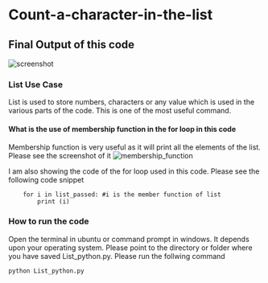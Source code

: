 # Count-a-character-in-the-list
## Final Output of this code
![screenshot](https://user-images.githubusercontent.com/3431730/43077797-276fba26-8ea6-11e8-84ae-a2fd9e368601.png)

### List Use Case
List is used to store numbers, characters or any value which is used in the various parts of the code. This is one of the most useful command.

#### What is the use of membership function in the for loop in this code
Membership function is very useful as it will print all the elements of the list. Please see the screenshot of it
![membership_function](https://user-images.githubusercontent.com/3431730/43078068-f31843b4-8ea6-11e8-92a8-4515a887af2e.png)

I am also showing the code of the for loop used in this code. Please see the following code snippet
```
    for i in list_passed: #i is the member function of list
        print (i)
```

### How to run the code
Open the terminal in ubuntu or command prompt in windows. It depends upon your operating system. Please point to the directory or folder where you have saved List_python.py.
Please run the follwing command
```
python List_python.py
```
